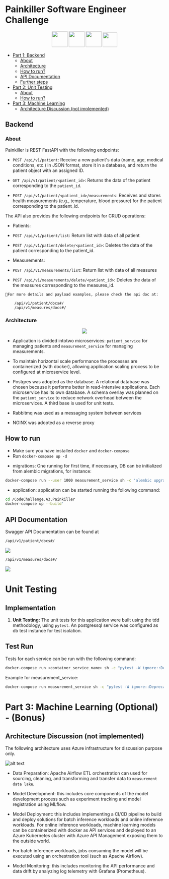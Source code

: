 # Painkiller Software Engineer Challenge
<p align="center">
 <img width ='50px' src='./doc/fastapi-1.svg'>
 <img width ='50px' src='./doc/nginx-icon.png'>
 <img width ='50px'src='./doc/postgres.png'>
 <img width ='46px'src='./doc/rabbitmq.png'>
</p>

<!--ts-->
   * [Part 1: Backend](#backend)
      * [About](#about)
      * [Architecture](#architecture)
      * [How to run?](#how-to-run)
      * [API Documentation](#API-Documentation)
      * [Further steps](#further-steps)
   * [Part 2: Unit Testing](#unit-testing)
      * [About](#implementation)
      * [How to run?](#test-run)
   * [Part 3: Machine Learning](#unit-testing)
      * [Architecture Discussion (not implemented)](#implementation)
<!--te-->
## Backend
### About
 Painkiller is REST FastAPI with the following endpoints:
* ```POST /api/v1/patient```: Receive a new patient's data (name, age, medical conditions, etc.) in JSON format, store it in a database, and return the patient object with an assigned ID.

* `GET /api/v1/patient/<patient_id>`: Returns the data of the patient corresponding to the `patient_id`.

* `POST /api/v1/patient/<patient_id>/measurements`: Receives and stores health measurements (e.g., temperature, blood pressure) for the patient corresponding to the patient_id.

The API also provides the following endpoints for CRUD operations: 

* Patients:
* `POST /api/v1/patient/list`: Return list with data of all patient
* `POST /api/v1/patient/delete/<patient_id>`: Deletes the data of the patient corresponding to the patient_id.

* Measurements:
* `POST /api/v1/measurements/list`: Return list with data of all measures
* `POST /api/v1/measurements/delete/<patient_id>`: Deletes the data of the measures corresponding to the measures_id.

```
🚩For more details and payload examples, please check the api doc at:

    /api/v1/patient/docs#/
    /api/v1/measures/docs#/
```
### Architecture 
<p align="center">
 <img  src='./doc/Diagrama.png'>
 </p>

* Application is divided intotwo microservices: `patient_service` for managing patients and `measurement_service` for managing measurements.

* To maintain horizontal scale performance the processes are containerized (with docker), allowing application scaling process to be configured at microservice level.

* Postgres was adopted as the database. A relational database was chosen because it performs better in read-intensive applications. Each microservice has its own database. A schema overlay was planned on the `patient_service` to reduce network overhead between the microservices. A third base is used for unit tests.

* Rabbitmq was used as a messaging system between services

* NGINX was adopted as a reverse proxy
## How to run
 - Make sure you have installed `docker` and `docker-compose`
 - Run `docker-compose up -d`

* migrations:
 One running for first time, if necessary, DB can be initialized from alembic migrations, for instance:

 ```bash
docker-compose run --user 1000 measurement_service sh -c 'alembic upgrade head'
```

* application:
 application can be started running the following command:

 ```bash
cd /CodeChallenge.A3.Painkiller
docker-compose up --build'
```
## API Documentation

Swagger API Documentation can be found at 

```bash
/api/v1/patient/docs#/
```
<img  src='./doc/patient_doc.png'>

```bash
/api/v1/measures/docs#/
```
<img  src='./doc/measurement_doc.png'>

# Unit Testing
## Implementation
1. **Unit Testing:** The unit tests for this application were built using the tdd methodology, using `pytest`. An postgressql service was configured as db test instance for test isolation.

## Test Run
Tests for each service can be run with the following command:

```bash
docker-compose run <container_service_name> sh -c "pytest -W ignore::DeprecationWarning"

```

Example for measurement_service:

```bash
docker-compose run measurement_service sh -c "pytest -W ignore::DeprecationWarning"

```

# Part 3: Machine Learning (Optional) - (Bonus)

## Architecture Discussion (not implemented)

The following architecture uses Azure infrastructure for discussion purpose only.

![alt text](./doc/ml_diagrama.png?raw=true)

* Data Preparation: Apache Airflow ETL orchestration can used for sourcing, cleaning, and transforming and transfer data to `measurement data lake`. 

* Model Development: this includes core components of the model development process such as experiment tracking and model registration using MLflow.

* Model Deployment: this includes implementing a CI/CD pipeline to build and deploy solutions for batch inference workloads and online inference workloads. For online inference workloads, machine learning models can be containerized with docker as API services and deployed to an Azure Kubernetes cluster with Azure API Management exposing them to the outside world. 

* For batch inference workloads, jobs consuming the model will be executed using an orchestration tool (such as Apache Airflow).

* Model Monitoring: this includes monitoring the API performance and data drift by analyzing log telemetry with Grafana (Prometheus).


